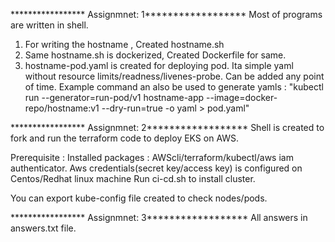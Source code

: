 ***************** Assignmnet: 1******************
Most of programs are written in shell.
1. For writing the hostname , Created hostname.sh
2. Same hostname.sh is dockerized, Created Dockerfile for same.
3. hostname-pod.yaml is created for deploying pod. Ita simple yaml without resource limits/readness/livenes-probe. Can be added any point of time. Example command an also be used to generate yamls : "kubectl run --generator=run-pod/v1 hostname-app --image=docker-repo/hostname:v1 --dry-run=true -o yaml > pod.yaml"


***************** Assignmnet: 2******************
Shell is created to fork and run the terraform code to deploy EKS on AWS. 

Prerequisite : 
        Installed packages : AWScli/terraform/kubectl/aws iam authenticator.
        Aws credentials(secret key/access key) is configured on Centos/Redhat linux machine 
        Run ci-cd.sh to install cluster.
    
   You can export kube-config file created to check nodes/pods.
   
 ***************** Assignmnet: 3******************
 All answers in answers.txt file.
